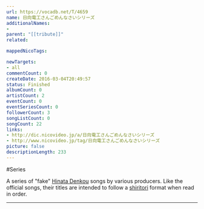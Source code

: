 ```yaml
---
url: https://vocadb.net/T/4659
name: 日向電工さんごめんなさいシリーズ
additionalNames: 
- 
parent: "[[tribute]]"
related:

mappedNicoTags:

newTargets:
- all
commentCount: 0
createDate: 2016-03-04T20:49:57
status: Finished
albumCount: 0
artistCount: 2
eventCount: 0
eventSeriesCount: 0
followerCount: 3
songListCount: 0
songCount: 22
links: 
- http://dic.nicovideo.jp/a/日向電工さんごめんなさいシリーズ
- http://www.nicovideo.jp/tag/日向電工さんごめんなさいシリーズ
picture: false
descriptionLength: 233
---
```


#Series

A series of "fake" [Hinata Denkou](https://vocadb.net/Ar/2435) songs by various producers. Like the official songs, their titles are intended to follow a [shiritori](https://en.wikipedia.org/wiki/Shiritori) format when read in order.

---

